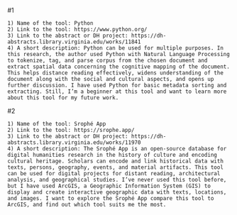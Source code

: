 #1


    1) Name of the tool: Python
    2) Link to the tool: https://www.python.org/
    3) Link to the abstract or DH project: https://dh-abstracts.library.virginia.edu/works/11841
    4) A short description: Python can be used for multiple purposes. In this research, the author used Python with Natural Language Processing to tokenize, tag, and parse corpus from the chosen document and extract spatial data concerning the cognitive mapping of the document. This helps distance reading effectively, widens understanding of the document along with the social and cultural aspects, and opens up further discussion. I have used Python for basic metadata sorting and extracting. Still, I’m a beginner at this tool and want to learn more about this tool for my future work.

#2


    1) Name of the tool: Srophé App 
    2) Link to the tool: https://srophe.app/
    3) Link to the abstract or DH project: https://dh-abstracts.library.virginia.edu/works/11970
    4) A short description: The Srophé App is an open-source database for digital humanities research in the history of culture and encoding cultural heritage. Scholars can encode and link historical data with texts, persons, geography, events, and material artifacts. This tool can be used for digital projects for distant reading, architectural analysis, and geographical studies. I’ve never used this tool before, but I have used ArcGIS, a Geographic Information System (GIS) to display and create interactive geographic data with texts, locations, and images. I want to explore the Srophé App compare this tool to ArcGIS, and find out which tool suits me the most.

